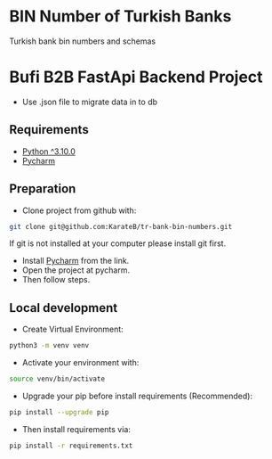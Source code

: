 # BIN Number of Turkish Banks
Turkish bank bin numbers and schemas

# Bufi B2B FastApi Backend Project
* Use .json file to migrate data in to db

## Requirements

* [Python ^3.10.0](https://www.python.org/ftp/python/3.10.0/Python-3.10.0.tgz)
* [Pycharm](https://www.jetbrains.com/pycharm)

## Preparation
* Clone project from github with:

```bash
git clone git@github.com:KarateB/tr-bank-bin-numbers.git
```
If git is not installed at your computer please install git first.
* Install [Pycharm](https://www.jetbrains.com/pycharm) from the link.
* Open the project at pycharm.
* Then follow steps.

## Local development

* Create Virtual Environment:

```bash
python3 -m venv venv
```

* Activate your environment with:

```bash
source venv/bin/activate 
```
* Upgrade your pip before install requirements (Recommended):

```bash
pip install --upgrade pip 
```
* Then install requirements via:

```bash
pip install -r requirements.txt 
```
